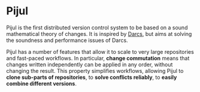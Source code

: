 ﻿# Pijul
Pijul is the first distributed version control system to be based on a sound mathematical theory of changes. It is inspired by [Darcs](https://darcs.net), but aims at solving the soundness and performance issues of Darcs.

Pijul has a number of features that allow it to scale to very large repositories and fast-paced workflows. In particular, **change commutation** means that changes written independently can be applied in any order, without changing the result. This property simplifies workflows, allowing Pijul to **clone sub-parts of repositories**, to **solve conflicts reliably**, to **easily combine different versions**.